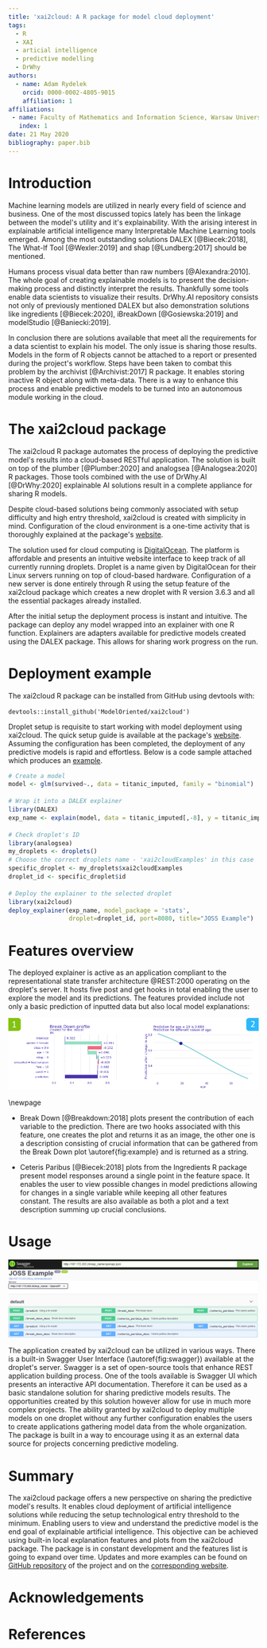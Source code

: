 ```yaml
---
title: 'xai2cloud: A R package for model cloud deployment'
tags:
  - R
  - XAI
  - articial intelligence
  - predictive modelling
  - DrWhy
authors:
  - name: Adam Rydelek
    orcid: 0000-0002-4805-9015
    affiliation: 1
affiliations:
 - name: Faculty of Mathematics and Information Science, Warsaw University of Technology
   index: 1
date: 21 May 2020
bibliography: paper.bib
---
```



# Introduction

Machine learning models are utilized in nearly every field of science and business. One of the most discussed topics lately has been the linkage between the model's utility and it's explainability. With the arising interest in explainable artificial intelligence many Interpretable Machine Learning tools emerged. Among the most outstanding solutions DALEX [@Biecek:2018], The What-If Tool [@Wexler:2019] and shap [@Lundberg:2017] should be mentioned.

Humans process visual data better than raw numbers [@Alexandra:2010]. The whole goal of creating explainable models is to present the decision-making process and distinctly interpret the results. Thankfully some tools enable data scientists to visualize their results. DrWhy.AI repository consists not only of previously mentioned DALEX but also demonstration solutions like ingredients [@Biecek:2020], iBreakDown [@Gosiewska:2019] and modelStudio [@Baniecki:2019].

In conclusion there are solutions available that meet all the requirements for a data scientist to explain his model. The only issue is sharing those results. Models in the form of R objects cannot be attached to a report or presented during the project's workflow. Steps have been taken to combat this problem by the archivist [@Archivist:2017] R package. It enables storing inactive R object along with meta-data. There is a way to enhance this process and enable predictive models to be turned into an autonomous module working in the cloud.

# The xai2cloud package

The xai2cloud R package automates the process of deploying the predictive model's results into a cloud-based RESTful application. The solution is built on top of the plumber [@Plumber:2020] and analogsea [@Analogsea:2020] R packages. Those tools combined with the use of DrWhy.AI [@DrWhy:2020] explainable AI solutions result in a complete appliance for sharing R models. 

Despite cloud-based solutions being commonly associated with setup difficulty and high entry threshold, xai2cloud is created with simplicity in mind. Configuration of the cloud environment is a one-time activity that is thoroughly explained at the package's [website](https://modeloriented.github.io/xai2cloud/). 

The solution used for cloud computing is [DigitalOcean](https://www.digitalocean.com/). The platform is affordable and presents an intuitive website interface to keep track of all currently running droplets. Droplet is a name given by DigitalOcean for their Linux servers running on top of cloud-based hardware. Configuration of a new server is done entirely through R using the setup feature of the xai2cloud package which creates a new droplet with R version 3.6.3 and all the essential packages already installed.

After the initial setup the deployment process is instant and intuitive. The package can deploy any model wrapped into an explainer with one R function. Explainers are adapters available for predictive models created using the DALEX package. This allows for sharing work progress on the run.

# Deployment example

The xai2cloud R package can be installed from GitHub using devtools with:

`devtools::install_github('ModelOriented/xai2cloud')`

Droplet setup is requisite to start working with model deployment using xai2cloud. The quick setup guide is available at the package's [website](https://modeloriented.github.io/xai2cloud/). Assuming the configuration has been completed, the deployment of any predictive models is rapid and effortless. Below is a code sample attached which produces an [example](http://167.172.203.24/exp_name/__swagger__/).

```r
# Create a model
model <- glm(survived~., data = titanic_imputed, family = "binomial")

# Wrap it into a DALEX explainer
library(DALEX)
exp_name <- explain(model, data = titanic_imputed[,-8], y = titanic_imputed$survived)

# Check droplet's ID
library(analogsea)
my_droplets <- droplets()
# Choose the correct droplets name - 'xai2cloudExamples' in this case
specific_droplet <- my_droplets$xai2cloudExamples
droplet_id <- specific_droplet$id

# Deploy the explainer to the selected droplet
library(xai2cloud)
deploy_explainer(exp_name, model_package = 'stats',
                 droplet=droplet_id, port=8080, title="JOSS Example")
```


# Features overview

The deployed explainer is active as an application compliant to the representational state transfer architecture @REST:2000 operating on the droplet's server. It hosts five post and get hooks in total enabling the user to explore the model and its predictions. The features provided include not only a basic prediction of inputted data but also local model explanations:

![Break Down (1) and Ceteris Paribus (2) plots for example model on Titanic data \label{fig:plots}](plots2.png)

\newpage

* Break Down [@Breakdown:2018] plots present the contribution of each variable to the prediction. There are two hooks associated with this feature, one creates the plot and returns it as an image, the other one is a description consisting of crucial information that can be gathered from the Break Down plot \autoref{fig:example} and is returned as a string.

* Ceteris Paribus [@Biecek:2018] plots from the Ingredients R package present model responses around a single point in the feature space. It enables the user to view possible changes in model predictions allowing for changes in a single variable while keeping all other features constant. The results are also available as both a plot and a text description summing up crucial conclusions.

# Usage

![Basic illustration of Swagger UI created for example Titanic model using xai2cloud \label{fig:swagger}](api2.png)

The application created by xai2cloud can be utilized in various ways. There is a built-in Swagger User Interface (\autoref{fig:swagger}) available at the droplet's server. Swagger is a set of open-source tools that enhance REST application building process. One of the tools available is Swagger UI which presents an interactive API documentation. Therefore it can be used as a basic standalone solution for sharing predictive models results. The opportunities created by this solution however allow for use in much more complex projects. The ability granted by xai2cloud to deploy multiple models on one droplet without any further configuration enables the users to create applications gathering model data from the whole organization. The package is built in a way to encourage using it as an external data source for projects concerning predictive modeling.

# Summary

The xai2cloud package offers a new perspective on sharing the predictive model's results. It enables cloud deployment of artificial intelligence solutions while reducing the setup technological entry threshold to the minimum. Enabling users to view and understand the predictive model is the end goal of explainable artificial intelligence. This objective can be achieved using built-in local explanation features and plots from the xai2cloud package. The package is in constant development and the features list is going to expand over time. Updates and more examples can be found on [GitHub repository](https://github.com/ModelOriented/xai2cloud) of the project and on the [corresponding website](https://modeloriented.github.io/xai2cloud/).


# Acknowledgements


# References